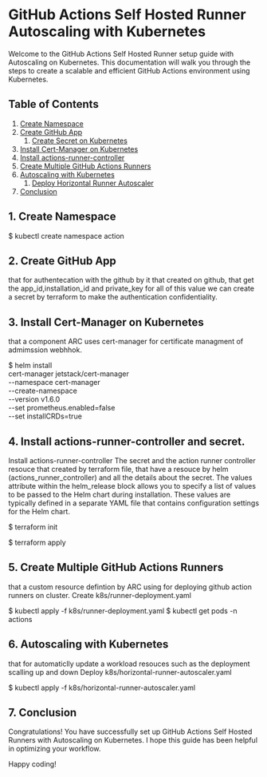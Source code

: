 # GitHub Actions Self Hosted Runner Autoscaling with Kubernetes

Welcome to the GitHub Actions Self Hosted Runner setup guide with Autoscaling on Kubernetes. This documentation will walk you through the steps to create a scalable and efficient GitHub Actions environment using Kubernetes.

## Table of Contents

1. [Create Namespace](#2-create-namespace)
2. [Create GitHub App](#3-create-github-app)
   1. [Create Secret on Kubernetes](#create-secret-on-kubernetes)
3. [Install Cert-Manager on Kubernetes](#install-cert-manager-on-kubernetes)
4. [Install actions-runner-controller](#install-actions-runner-controller)
5. [Create Multiple GitHub Actions Runners](#create-multiple-github-actions-runners)
6. [Autoscaling with Kubernetes](#autoscaling-with-kubernetes)
   1. [Deploy Horizontal Runner Autoscaler](#deploy-horizontal-runner-autoscaler)
7. [Conclusion](#conclusion)



## 1. Create Namespace

   $ kubectl create namespace action

## 2. Create GitHub App

that for authentecation with the github by it that created on github, that get the app_id,installation_id and private_key
for all of this value we can create a secret by terraform to make the authentication confidentiality.


## 3. Install Cert-Manager on Kubernetes

that a component ARC uses cert-manager for certificate managment of admimssion webhhok.

 $ helm install \
  cert-manager jetstack/cert-manager \
  --namespace cert-manager \
  --create-namespace \
  --version v1.6.0 \
  --set prometheus.enabled=false \
  --set installCRDs=true

## 4. Install actions-runner-controller and secret.

Install actions-runner-controller
The secret and the action runner controller resouce that created by terraform file, that have a resouce by helm (actions_runner_controller) and all the details about the secret.
The values attribute within the helm_release block allows you to specify a list of values to be passed to 
the Helm chart during installation. These values are typically defined in a separate YAML file 
that contains configuration settings for the Helm chart.

   $ terraform init
   
   $ terraform apply


## 5. Create Multiple GitHub Actions Runners

that a custom resource defintion by ARC using for deploying github action runners on cluster.
Create k8s/runner-deployment.yaml

   $ kubectl apply -f k8s/runner-deployment.yaml
   $ kubectl get pods -n actions

## 6. Autoscaling with Kubernetes

that for automaticlly update a workload resouces such as the deployment scalling up and down
Deploy k8s/horizontal-runner-autoscaler.yaml

   $ kubectl apply -f k8s/horizontal-runner-autoscaler.yaml


## 7. Conclusion

Congratulations! You have successfully set up GitHub Actions Self Hosted Runners with Autoscaling on Kubernetes. I hope this guide has been helpful in optimizing your workflow.

Happy coding!
